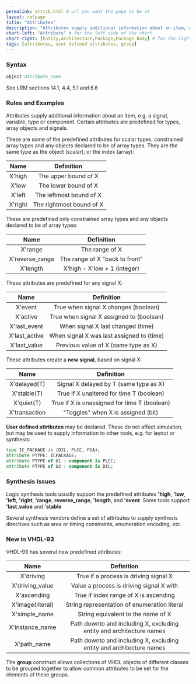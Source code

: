 ```yaml
---
permalink: attrib.html # url you want the page to be at
layout: refpage
title: "Attributes"
description: "Attributes supply additional information about an item, e.g. a signal, variable, type or component."
chart-left: "Attribute" # for the left side of the chart
chart-right: [Entity,Architecture,Package,Package Body] # for the right side of the chart
tags: [attributes, user defined attributes, group]
---
```


<!-- tables generated using https://www.tablesgenerator.com/markdown_tables -->


<h3 class="text-hr"><span>Syntax</span></h3>

```vhdl
object'attribute_name
```
See LRM sections 14.1, 4.4, 5.1 and 6.6


<h3 class="text-hr"><span>Rules and Examples</span></h3>

Attributes supply additional information about an item, e.g. a signal, variable, type or component. Certain attributes are predefined for types, array objects and signals.

These are some of the predefined attributes for scalar types, constrained array types and any objects declared to be of array types. They are the same type as the object (scalar), or the index (array):

|   Name  |        Definition        |
|:-------:|:------------------------:|
| X'high  | The upper bound of X     |
| X'low   | The lower bound of X     |
| X'left  | The leftmost bound of X  |
| X'right | The rightmost bound of X |

These are predefined only constrained array types and any objects declared to be of array types:

|       Name      |           Definition           |
|:---------------:|:------------------------------:|
| X'range         | The range of X                 |
| X'reverse_range | The range of X "back to front" |
| X'length        | X'high - X'low + 1 (integer)   |

These attributes are predefined for any signal X:

|      Name     |                 Definition                |
|:-------------:|:-----------------------------------------:|
| X'event       | True when signal X changes (boolean)      |
| X'active      | True when signal X assigned to (boolean)  |
| X'last_event  | When signal X last changed (time)         |
| X'last_active | When signal X was last assigned to (time) |
| X'last_value  | Previous value of X (same type as X)      |

These attributes create a __new signal__, based on signal X:

|      Name     |                  Definition                  |
|:-------------:|:--------------------------------------------:|
| X'delayed(T)  | Signal X delayed by T (same type as X)       |
| X'stable(T)   | True if X unaltered for time T (boolean)     |
| X'quiet(T)    | True if X is unassigned for time T (boolean) |
| X'transaction | "Toggles" when X is assigned (bit)           |

__User defined attributes__ may be declared. These do not affect simulation, but may be used to supply information to other tools, e.g. for layout or synthesis:
```vhdl
type IC_PACKAGE is (DIL, PLCC, PGA);
attribute PTYPE: ICPACKAGE;
attribute PTYPE of U1 : component is PLCC;
attribute PTYPE of U2 : component is DIL;
```

<h3 class="text-hr"><span>Synthesis Issues</span></h3>

Logic synthesis tools usually support the predefined attributes __'high__, __'low__, __'left__, __'right__, __'range__, __reverse_range__, __'length__, and __'event__. Some tools support __'last_value__ and __'stable__

Several synthesis vendors define a set of attributes to supply synthesis directives such as area or timing constraints, enumeration encoding, etc.

<h3 class="text-hr"><span>New in VHDL-93</span></h3>

VHDL-93 has several new predefined attributes:

|       Name       |                              Definition                              |
|:----------------:|:--------------------------------------------------------------------:|
| X'driving        | True if a process is driving signal X                                |
| X'driving_value  | Value a process is driving signal X with                             |
| X'ascending      | True if index range of X is ascending                                |
| X'image(literal) | String representation of enumeration literal                         |
| X'simple_name    | String equivalent to the name of X                                   |
| X'instance_name  | Path downto and including X, excluding entity and architecture names |
| X'path_name      | Path downto and including X, excluding entity and architecture names |

The __group__ construct allows collections of VHDL objects of different classes to be grouped together to allow common attributes to be set for the elements of these groups.
